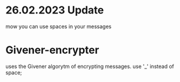 # 26.02.2023 Update
mow you can use spaces in your messages 

# Givener-encrypter
uses the Givener algorytm of encrypting messages.
use '_'  instead of space;
